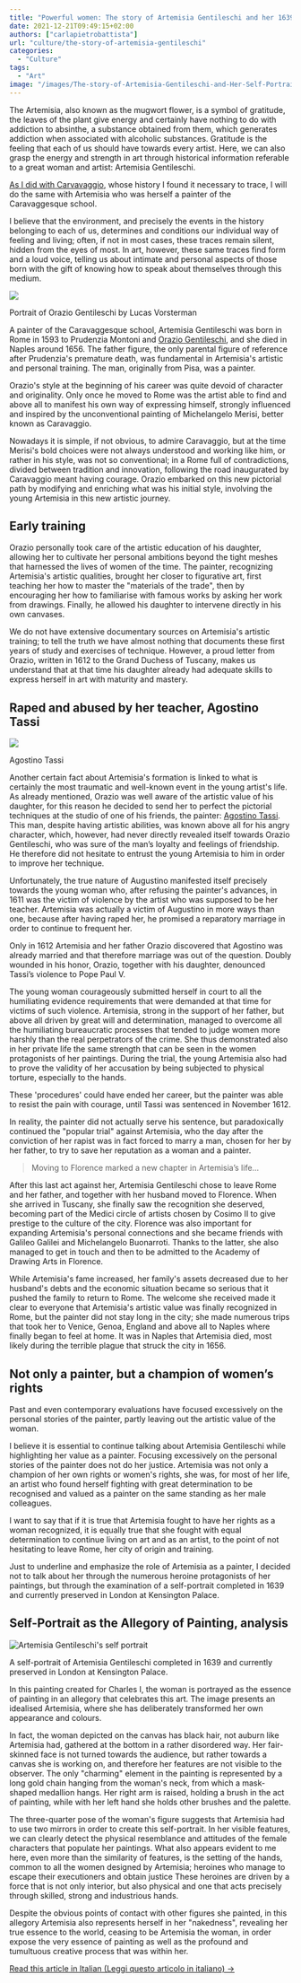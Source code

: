 ```yaml
---
title: "Powerful women: The story of Artemisia Gentileschi and her 1639 self-portrait"
date: 2021-12-21T09:49:15+02:00
authors: ["carlapietrobattista"]
url: "culture/the-story-of-artemisia-gentileschi"
categories:
  - "Culture"
tags:
  - "Art"
image: "/images/The-story-of-Artemisia-Gentileschi-and-Her-Self-Portrait@0.5x-scaled.jpg"
---
```


The Artemisia, also known as the mugwort flower, is a symbol of gratitude, the leaves of the plant give energy and certainly have nothing to do with addiction to absinthe, a substance obtained from them, which generates addiction when associated with alcoholic substances. Gratitude is the feeling that each of us should have towards every artist. Here, we can also grasp the energy and strength in art through historical information referable to a great woman and artist: Artemisia Gentileschi.

[As I did with Carvavaggio](https://un-aligned.org/culture/the-story-behind-caravaggio-his-death-of-the-virgin/), whose history I found it necessary to trace, I will do the same with Artemisia who was herself a painter of the Caravaggesque school.

I believe that the environment, and precisely the events in the history belonging to each of us, determines and conditions our individual way of feeling and living; often, if not in most cases, these traces remain silent, hidden from the eyes of most. In art, however, these same traces find form and a loud voice, telling us about intimate and personal aspects of those born with the gift of knowing how to speak about themselves through this medium.

![](/images/1920px-Lucas_Emil_Vorsterman_after_Sir_Anthony_van_Dyck%2C_Orazio_Gentileschi%2C_probably_1626-1641%2C_NGA_10780_%28cropped%29.jpg)

Portrait of Orazio Gentileschi by Lucas Vorsterman


A painter of the Caravaggesque school, Artemisia Gentileschi was born in Rome in 1593 to Prudenzia Montoni and [Orazio Gentileschi](https://www.wikiart.org/en/orazio-gentileschi), and she died in Naples around 1656. The father figure, the only parental figure of reference after Prudenzia's premature death, was fundamental in Artemisia's artistic and personal training. The man, originally from Pisa, was a painter.

Orazio's style at the beginning of his career was quite devoid of character and originality. Only once he moved to Rome was the artist able to find and above all to manifest his own way of expressing himself, strongly influenced and inspired by the unconventional painting of Michelangelo Merisi, better known as Caravaggio.

Nowadays it is simple, if not obvious, to admire Caravaggio, but at the time Merisi's bold choices were not always understood and working like him, or rather in his style, was not so conventional; in a Rome full of contradictions, divided between tradition and innovation, following the road inaugurated by Caravaggio meant having courage. Orazio embarked on this new pictorial path by modifying and enriching what was his initial style, involving the young Artemisia in this new artistic journey.

## **Early training**

Orazio personally took care of the artistic education of his daughter, allowing her to cultivate her personal ambitions beyond the tight meshes that harnessed the lives of women of the time. The painter, recognizing Artemisia's artistic qualities, brought her closer to figurative art, first teaching her how to master the "materials of the trade", then by encouraging her how to familiarise with famous works by asking her work from drawings. Finally, he allowed his daughter to intervene directly in his own canvases.

We do not have extensive documentary sources on Artemisia's artistic training; to tell the truth we have almost nothing that documents these first years of study and exercises of technique. However, a proud letter from Orazio, written in 1612 to the Grand Duchess of Tuscany, makes us understand that at that time his daughter already had adequate skills to express herself in art with maturity and mastery.

## **Raped and abused by her teacher, Agostino Tassi**

![](/images/agostino-tassi-self-portrait.jpg)

Agostino Tassi


Another certain fact about Artemisia's formation is linked to what is certainly the most traumatic and well-known event in the young artist's life. As already mentioned, Orazio was well aware of the artistic value of his daughter, for this reason he decided to send her to perfect the pictorial techniques at the studio of one of his friends, the painter: [Agostino Tassi](https://libmma.contentdm.oclc.org/digital/collection/p15324coll10/id/13424). This man, despite having artistic abilities, was known above all for his angry character, which, however, had never directly revealed itself towards Orazio Gentileschi, who was sure of the man’s loyalty and feelings of friendship. He therefore did not hesitate to entrust the young Artemisia to him in order to improve her technique.

Unfortunately, the true nature of Augustino manifested itself precisely towards the young woman who, after refusing the painter's advances, in 1611 was the victim of violence by the artist who was supposed to be her teacher. Artemisia was actually a victim of Augustino in more ways than one, because after having raped her, he promised a reparatory marriage in order to continue to frequent her.

Only in 1612 Artemisia and her father Orazio discovered that Agostino was already married and that therefore marriage was out of the question. Doubly wounded in his honor, Orazio, together with his daughter, denounced Tassi’s violence to Pope Paul V.

The young woman courageously submitted herself in court to all the humiliating evidence requirements that were demanded at that time for victims of such violence. Artemisia, strong in the support of her father, but above all driven by great will and determination, managed to overcome all the humiliating bureaucratic processes that tended to judge women more harshly than the real perpetrators of the crime. She thus demonstrated also in her private life the same strength that can be seen in the women protagonists of her paintings. During the trial, the young Artemisia also had to prove the validity of her accusation by being subjected to physical torture, especially to the hands.

These 'procedures' could have ended her career, but the painter was able to resist the pain with courage, until Tassi was sentenced in November 1612.

In reality, the painter did not actually serve his sentence, but paradoxically continued the "popular trial" against Artemisia, who the day after the conviction of her rapist was in fact forced to marry a man, chosen for her by her father, to try to save her reputation as a woman and a painter.

> Moving to Florence marked a new chapter in Artemisia’s life…

After this last act against her, Artemisia Gentileschi chose to leave Rome and her father, and together with her husband moved to Florence. When she arrived in Tuscany, she finally saw the recognition she deserved, becoming part of the Medici circle of artists chosen by Cosimo II to give prestige to the culture of the city. Florence was also important for expanding Artemisia's personal connections and she became friends with Galileo Galilei and Michelangelo Buonarroti. Thanks to the latter, she also managed to get in touch and then to be admitted to the Academy of Drawing Arts in Florence.

While Artemisia's fame increased, her family's assets decreased due to her husband's debts and the economic situation became so serious that it pushed the family to return to Rome. The welcome she received made it clear to everyone that Artemisia's artistic value was finally recognized in Rome, but the painter did not stay long in the city; she made numerous trips that took her to Venice, Genoa, England and above all to Naples where finally began to feel at home. It was in Naples that Artemisia died, most likely during the terrible plague that struck the city in 1656.

## **Not only a painter, but a champion of women’s rights**

Past and even contemporary evaluations have focused excessively on the personal stories of the painter, partly leaving out the artistic value of the woman.

I believe it is essential to continue talking about Artemisia Gentileschi while highlighting her value as a painter. Focusing excessively on the personal stories of the painter does not do her justice. Artemisia was not only a champion of her own rights or women's rights, she was, for most of her life, an artist who found herself fighting with great determination to be recognised and valued as a painter on the same standing as her male colleagues.

I want to say that if it is true that Artemisia fought to have her rights as a woman recognized, it is equally true that she fought with equal determination to continue living on art and as an artist, to the point of not hesitating to leave Rome, her city of origin and training.

Just to underline and emphasize the role of Artemisia as a painter, I decided not to talk about her through the numerous heroine protagonists of her paintings, but through the examination of a self-portrait completed in 1639 and currently preserved in London at Kensington Palace.

## **Self-Portrait as the Allegory of Painting, analysis**

![Artemisia Gentileschi's self portrait](/images/The-story-of-Artemisia-Gentileschi-and-Her-Self-Portrait.jpg)

A self-portrait of Artemisia Gentileschi completed in 1639 and currently preserved in London at Kensington Palace.


In this painting created for Charles I, the woman is portrayed as the essence of painting in an allegory that celebrates this art. The image presents an idealised Artemisia, where she has deliberately transformed her own appearance and colours.

In fact, the woman depicted on the canvas has black hair, not auburn like Artemisia had, gathered at the bottom in a rather disordered way. Her fair-skinned face is not turned towards the audience, but rather towards a canvas she is working on, and therefore her features are not visible to the observer. The only "charming" element in the painting is represented by a long gold chain hanging from the woman's neck, from which a mask-shaped medallion hangs. Her right arm is raised, holding a brush in the act of painting, while with her left hand she holds other brushes and the palette.

The three-quarter pose of the woman's figure suggests that Artemisia had to use two mirrors in order to create this self-portrait. In her visible features, we can clearly detect the physical resemblance and attitudes of the female characters that populate her paintings. What also appears evident to me here, even more than the similarity of features, is the setting of the hands, common to all the women designed by Artemisia; heroines who manage to escape their executioners and obtain justice These heroines are driven by a force that is not only interior, but also physical and one that acts precisely through skilled, strong and industrious hands.

Despite the obvious points of contact with other figures she painted, in this allegory Artemisia also represents herself in her "nakedness", revealing her true essence to the world, ceasing to be Artemisia the woman, in order expose the very essence of painting as well as the profound and tumultuous creative process that was within her.

[Read this article in Italian (Leggi questo articolo in italiano) →](https://un-aligned.org/wp-content/uploads/2021/05/Italian_-La-liberta-di-scegliere-Dante-uomo-nel-tempo.pdfhttps://drive.google.com/file/d/19EQNEfg39V43iGwnhveF5z_Vb1ZKG8IQ/view?usp=sharing)
